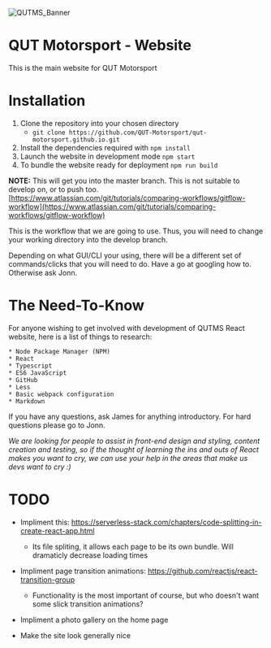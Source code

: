 ![QUTMS_Banner](https://raw.githubusercontent.com/Technosasquach/QUTMS_Master/master/src/qutmsBanner.jpg)

# QUT Motorsport - Website

This is the main website for QUT Motorsport

# Installation

1. Clone the repository into your chosen directory
    * `git clone https://github.com/QUT-Motorsport/qut-motorsport.github.io.git`
2. Install the dependencies required with `npm install`
3. Launch the website in development mode `npm start`
4. To bundle the website ready for deployment `npm run build`

<b>NOTE:</b> This will get you into the master branch. This is not suitable to develop on, or to push too. [https://www.atlassian.com/git/tutorials/comparing-workflows/gitflow-workflow](https://www.atlassian.com/git/tutorials/comparing-workflows/gitflow-workflow)

This is the workflow that we are going to use. Thus, you will need to change your working directory into the develop branch.

Depending on what GUI/CLI your using, there will be a different set of commands/clicks that you will need to do. Have a go at googling how to. Otherwise ask Jonn.

# The Need-To-Know

For anyone wishing to get involved with development of QUTMS React website, here is a list of things to research:

    * Node Package Manager (NPM)
    * React
    * Typescript
    * ES6 JavaScript
    * GitHub
    * Less
    * Basic webpack configuration
    * Markdown

If you have any questions, ask James for anything introductory. For hard questions please go to Jonn.

*We are looking for people to assist in front-end design and styling, content creation and testing, so if the thought of learning the ins and outs of React makes you want to cry, we can use your help in the areas that make us devs want to cry :)*


# TODO

* Impliment this: https://serverless-stack.com/chapters/code-splitting-in-create-react-app.html
    * Its file spliting, it allows each page to be its own bundle. Will dramaticly decrease loading times

* Impliment page transition animations: https://github.com/reactjs/react-transition-group
    * Functionality is the most important of course, but who doesn't want some slick transition animations?

* Impliment a photo gallery on the home page

* Make the site look generally nice
